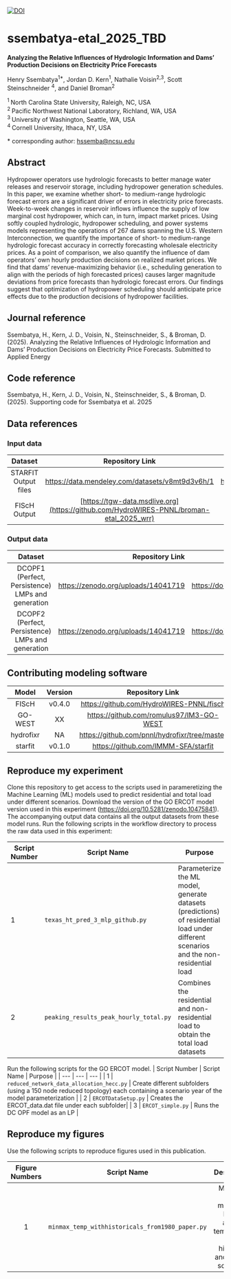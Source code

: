 
[![DOI](https://zenodo.org/badge/DOI/10.5281/zenodo.10934193.svg)](https://doi.org/10.5281/zenodo.10934193)

# ssembatya-etal_2025_TBD

**Analyzing the Relative Influences of Hydrologic Information and Dams’ Production Decisions on Electricity Price Forecasts**

Henry Ssembatya<sup>1\*</sup>, Jordan D. Kern<sup>1</sup>, Nathalie Voisin<sup>2,3</sup>, Scott Steinschneider
<sup>4</sup>, and Daniel Broman<sup>2</sup>

<sup>1 </sup> North Carolina State University, Raleigh, NC, USA   
<sup>2 </sup> Pacific Northwest National Laboratory, Richland, WA, USA  
<sup>3 </sup> University of Washington, Seattle, WA, USA  
<sup>4 </sup> Cornell University, Ithaca, NY, USA 

\* corresponding author: hssemba@ncsu.edu

## Abstract
Hydropower operators use hydrologic forecasts to better manage water releases and reservoir storage, including hydropower generation schedules.
In this paper, we examine whether short- to medium-range hydrologic forecast errors are a significant driver of errors in electricity price forecasts.
Week-to-week changes in reservoir inflows influence the supply of low marginal cost hydropower, which can, in turn, impact market prices. Using softly
coupled hydrologic, hydropower scheduling, and power systems models representing the operations of 267 dams spanning the U.S. Western Interconnection,
we quantify the importance of short- to medium-range hydrologic forecast accuracy in correctly forecasting wholesale electricity prices. As a point of
comparison, we also quantify the influence of dam operators’ own hourly production decisions on realized market prices. We find that dams’
revenue-maximizing behavior (i.e., scheduling generation to align with the periods of high forecasted prices) causes larger magnitude deviations from
price forecasts than hydrologic forecast errors. Our findings suggest that optimization of hydropower scheduling should anticipate price effects due
to the production decisions of hydropower facilities.

## Journal reference
Ssembatya, H., Kern, J. D., Voisin, N., Steinschneider, S., & Broman, D. (2025). Analyzing the Relative Influences of Hydrologic Information and 
Dams’ Production Decisions on Electricity Price Forecasts. Submitted to Applied Energy

## Code reference
Ssembatya, H., Kern, J. D., Voisin, N., Steinschneider, S., & Broman, D. (2025). Supporting code for 
Ssembatya et al. 2025

## Data references
### Input data
|       Dataset                                   |               Repository Link                                                                          |               DOI                        |
|:-----------------------------------------------:|:------------------------------------------------------------------------------------------------------:|:----------------------------------------:|
|   STARFIT Output files                          | https://data.mendeley.com/datasets/v8mt9d3v6h/1                                                        | https://doi.org/10.17632/v8mt9d3v6h.1    |
|   FIScH Output                                  | [https://tgw-data.msdlive.org](https://github.com/HydroWIRES-PNNL/broman-etal_2025_wrr)                | https://doi.org/10.57931/1885756         |


### Output data
|       Dataset                                              |   Repository Link                              |                   DOI                             |
|:----------------------------------------------------------:|-----------------------------------------------:|:-------------------------------------------------:|
|     DCOPF1 (Perfect, Persistence) LMPs and generation      | https://zenodo.org/uploads/14041719            | https://doi.org/10.5281/zenodo.14041719           |
|     DCOPF2 (Perfect, Persistence) LMPs and generation      | https://zenodo.org/uploads/14041719            | https://doi.org/10.5281/zenodo.14041719           |

## Contributing modeling software
|  Model   | Version |         Repository Link                            | DOI |
|:--------:|:-------:|:--------------------------------------------------:|:---:|
| FIScH      |  v0.4.0  | https://github.com/HydroWIRES-PNNL/fisch        | NA  |
| GO-WEST    |  XX      | https://github.com/romulus97/IM3-GO-WEST        | XX  |
| hydrofixr  | NA       | https://github.com/pnnl/hydrofixr/tree/master   | NA  |
| starfit    | v0.1.0   | https://github.com/IMMM-SFA/starfit             | NA  |


## Reproduce my experiment
Clone this repository to get access to the scripts used in parameretizing the Machine Learning (ML) models used to predict
residential and total load under different scenarios. Download the version of the GO ERCOT model version used in this experiment 
(https://doi.org/10.5281/zenodo.10475841). The accompanying output data contains all the output datasets from these model
runs. Run the following scripts in the workflow directory to process the raw data used in this experiment:

| Script Number | Script Name | Purpose |
| --- | --- | --- |
| 1 | `texas_ht_pred_3_mlp_github.py` | Parameterize the ML model, generate datasets (predictions) of residential load under different scenarios and the non-residential load |
| 2 | `peaking_results_peak_hourly_total.py` | Combines the residential and non-residential load to obtain the total load datasets |

Run the following scripts for the GO ERCOT model.
| Script Number | Script Name | Purpose |
| --- | --- | --- |
| 1 | `reduced_network_data_allocation_hecc.py` | Create different subfolders (using a 150 node reduced topology) each containing a scenario year of the model parameterization |
| 2 | `ERCOTDataSetup.py` | Creates the ERCOT_data.dat file under each subfolder|
| 3 | `ERCOT_simple.py` | Runs the DC OPF model as an LP |


## Reproduce my figures
Use the following scripts to reproduce figures used in this publication.

| Figure Numbers |                Script Name                              |                                  Description                                               | 
|:--------------:|:-------------------------------------------------------:|:------------------------------------------------------------------------------------------:|
|       1        |     `minmax_temp_withhistoricals_from1980_paper.py`     |      Minimum and maximum hourly annual temperature under historical and climate scenarios  |
